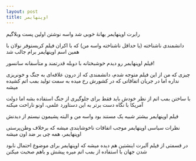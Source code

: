 ```yaml
---
layout: post
title: اوپنهایمر
---
```


رابرت اوپنهایمر بهانهٔ خوبی شد واسه نوشتن اولین پست وبلاگیم

دانشمندی ناشناخته (یا حداقل ناشناخته واسه من) که با اکران فیلم کریستوفر نولان با همین اسم اوپنهایمر برام جالب شد

فیلم اوپنهایمر رو دیدم خوشبختانه با دوبله قدرتمند و متأسفانه سانسور!

چیزی که من از این فیلم متوجه شدم، دانشمندی که از درون علاقه‌ای به جنگ و خونریزی نداره اما در جریان اتفاقاتی که در کشورش رخ میده به سمت تولید بمب اتم کشیده میشه

با ساختن بمب اتم از نظر خودش باید فقط برای جلوگیری از جنگ استفاده بشه اما دولت آمریکا با نگاه دست برتر به این دستاورد علمی، اونو ناراحت میکنه

فیلم اوپنهایمر بیشتر شبیه یک مستند بود واسه من و البته پشیمون نیستم از دیدنش

نظرات سیاسی اوپنهایمر موجب اتفاقات ناخوشایندی میشه که برخلاف وطن‌پرستی اوپنهایمر، همه چی بر ضد اون میشه

در قسمتی از فیلم آلبرت اینشتین هم دیده میشه که اوپنهایمر برای موضوع احتمال نابود شدن جهان با استفاده از بمب اتم میره پیشش و باهم صحبت میکنن
